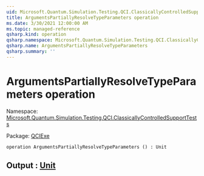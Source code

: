```yaml
---
uid: Microsoft.Quantum.Simulation.Testing.QCI.ClassicallyControlledSupportTests.ArgumentsPartiallyResolveTypeParameters
title: ArgumentsPartiallyResolveTypeParameters operation
ms.date: 3/30/2021 12:00:00 AM
ms.topic: managed-reference
qsharp.kind: operation
qsharp.namespace: Microsoft.Quantum.Simulation.Testing.QCI.ClassicallyControlledSupportTests
qsharp.name: ArgumentsPartiallyResolveTypeParameters
qsharp.summary: ''
---
```


# ArgumentsPartiallyResolveTypeParameters operation

Namespace: [Microsoft.Quantum.Simulation.Testing.QCI.ClassicallyControlledSupportTests](xref:Microsoft.Quantum.Simulation.Testing.QCI.ClassicallyControlledSupportTests)

Package: [QCIExe](https://nuget.org/packages/QCIExe)




```qsharp
operation ArgumentsPartiallyResolveTypeParameters () : Unit
```


## Output : [Unit](xref:microsoft.quantum.lang-ref.unit)


